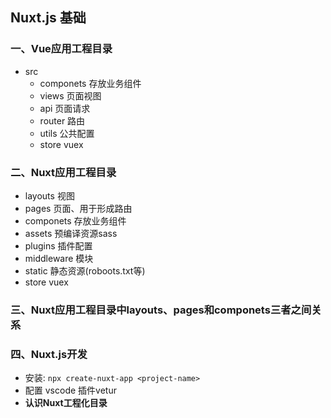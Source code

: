 ## Nuxt.js 基础
### 一、Vue应用工程目录
* src
    * componets 存放业务组件
    * views 页面视图
    * api 页面请求
    * router 路由
    * utils 公共配置
    * store vuex

### 二、Nuxt应用工程目录
* layouts 视图
* pages 页面、用于形成路由
* componets 存放业务组件
* assets 预编译资源sass
* plugins 插件配置
* middleware 模块
* static 静态资源(roboots.txt等)
* store vuex

### 三、Nuxt应用工程目录中layouts、pages和componets三者之间关系

### 四、Nuxt.js开发
* 安装: `npx create-nuxt-app <project-name>`
* 配置 vscode 插件vetur
* **认识Nuxt工程化目录**